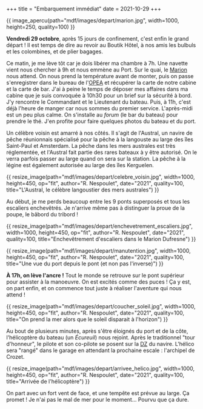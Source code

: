 +++
title = "Embarquement immédiat"
date = 2021-10-29
+++

{{ image_apercu(path="mdf/images/depart/marion.jpg", width=1000, height=250, quality=100) }}

**Vendredi 29 octobre**, après 15 jours de confinement, c'est enfin le grand départ ! Il est temps de dire au revoir au Boutik Hôtel, à nos amis les bulbuls et les colombines, et de plier bagages.

<!-- more -->

Ce matin, je me lève tôt car je dois libérer ma chambre à 7h. Une navette vient nous chercher à 9h et nous emmène au Port. Sur le quai, le [Marion](/mdf/marion-dufresne/) nous attend. On nous prend la température avant de monter, puis on passe s'enregistrer dans le bureau de l'[OPEA](/lexique/#opea "Chef des opérations sur le bateau") et récupérer la carte de notre cabine et la carte de bar. J'ai à peine le temps de déposer mes affaires dans ma cabine que je suis convoquée à 10h30 pour un brief sur la sécurité à bord. J'y rencontre le Commandant et le Lieutenant du bateau. Puis, à 11h, c'est déjà l'heure de manger car nous sommes du premier service. 
L'après-midi est un peu plus calme. On s'installe au *forum* (le bar du bateau) pour prendre le thé. J'en profite pour faire quelques photos du bateau et du port. 

Un célèbre voisin est amarré à nos côtés. Il s'agit de l'Austral, un navire de pêche réunionnais spécialisé pour la pêche à la langouste au large des îles Saint-Paul et Amsterdam. La pêche dans les mers australes est très réglementée, et l'Austral fait partie des rares bateaux à y être autorisé. On le verra parfois passer au large quand on sera sur la station. La pêche à la légine est également autorisée au large des îles Kerguelen.

{{ resize_image(path="mdf/images/depart/celebre_voisin.jpg", width=1000, height=450, op="fit", author="R. Nespoulet", date="2021", quality=100, title="L'Austral, le célèbre langoustier des mers australes") }}

Au début, je me perds beaucoup entre les 9 ponts superposés et tous les escaliers enchevêtrés. Je n'arrive même pas à distinguer la proue de la poupe, le bâbord du tribord !

{{ resize_image(path="mdf/images/depart/enchevetrement_escaliers.jpg", width=1000, height=450, op="fit", author="R. Nespoulet", date="2021", quality=100, title="Enchevêtrement d'escaliers dans le Marion Dufresne") }}

{{ resize_image(path="mdf/images/depart/manutention.jpg", width=1000, height=450, op="fit", author="R. Nespoulet", date="2021", quality=100, title="Une vue du port depuis le pont (et non pas l'inverse)") }}

**À 17h, on lève l'ancre !** Tout le monde se retrouve sur le pont supérieur pour assister à la manoeuvre. On est excités comme des puces ! Ça y est, on part enfin, et on commence tout juste à réaliser l'aventure qui nous attend ! 

{{ resize_image(path="mdf/images/depart/coucher_soleil.jpg", width=1000, height=450, op="fit", author="R. Nespoulet", date="2021", quality=100, title="On prend la mer alors que le soleil disparait à l'horizon") }}

Au bout de plusieurs minutes, après s'être éloignés du port et de la côte, l'hélicoptère du bateau (un *Écureuil*) nous rejoint. Après le traditionnel "tour d'honneur", le pilote et son co-pilote se posent sur la [DZ](/lexique/#dz "Héliport") du navire. L'hélico sera "rangé" dans le garage en attendant la prochaine escale : l'archipel de Crozet.

{{ resize_image(path="mdf/images/depart/arrivee_helico.jpg", width=1000, height=450, op="fit", author="R. Nespoulet", date="2021", quality=100, title="Arrivée de l'hélicoptère") }}


On part avec un fort vent de face, et une tempête est prévue au large. Ça promet ! Je n'ai pas le mal de mer pour le moment... Pourvu que ça dure.



